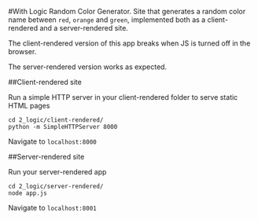#With Logic
Random Color Generator. Site that generates a random color name between `red`, `orange` and `green`, implemented both as a client-rendered  and a server-rendered site.

The client-rendered version of this app breaks when JS is turned off in the browser.

The server-rendered version works as expected.

##Client-rendered site

Run a simple HTTP server in your client-rendered folder to serve static HTML pages
```
cd 2_logic/client-rendered/
python -m SimpleHTTPServer 8000
```

Navigate to `localhost:8000`


##Server-rendered site

Run your server-rendered app
```
cd 2_logic/server-rendered/
node app.js
```

Navigate to `localhost:8001`
